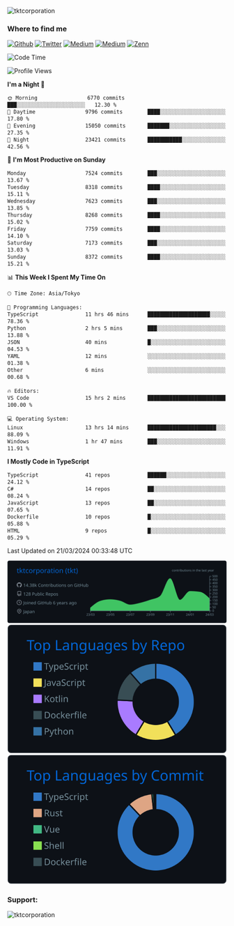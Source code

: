 <p align="left"> <img src="https://komarev.com/ghpvc/?username=tktcorporation&label=Profile%20views&color=0e75b6&style=flat" alt="tktcorporation" /> </p>

<h3>Where to find me</h3>
<p>
<a href="https://github.com/tktcorporation" target="_blank"><img alt="Github" src="https://img.shields.io/badge/GitHub-%2312100E.svg?&style=for-the-badge&logo=Github&logoColor=white" /></a>
<a href="https://twitter.com/tktcorporation" target="_blank"><img alt="Twitter" src="https://img.shields.io/badge/twitter-%231DA1F2.svg?&style=for-the-badge&logo=twitter&logoColor=white" /></a>
<a href="https://www.linkedin.com/in/tktcorporation" target="_blank"><img alt="Medium" src="https://img.shields.io/badge/linkdin-0a66c2.svg?&style=for-the-badge&logo=linkedin&logoColor=white" /></a>
<a href="https://qiita.com/tktcorporation" target="_blank"><img alt="Medium" src="https://img.shields.io/badge/qiita-55C500.svg?&style=for-the-badge&logo=qiita&logoColor=white" /></a>
<a href="https://zenn.dev/tktcorporation" target="_blank"><img alt="Zenn" src="https://img.shields.io/badge/Zenn-3EA8FF.svg?&style=for-the-badge&logo=Zenn&logoColor=white" /></a>
</p>
  
<!--START_SECTION:waka-->
![Code Time](http://img.shields.io/badge/Code%20Time-1%2C449%20hrs%204%20mins-blue)

![Profile Views](http://img.shields.io/badge/Profile%20Views-6-blue)

**I'm a Night 🦉** 

```text
🌞 Morning                6770 commits        ███░░░░░░░░░░░░░░░░░░░░░░   12.30 % 
🌆 Daytime                9796 commits        ████░░░░░░░░░░░░░░░░░░░░░   17.80 % 
🌃 Evening                15050 commits       ███████░░░░░░░░░░░░░░░░░░   27.35 % 
🌙 Night                  23421 commits       ███████████░░░░░░░░░░░░░░   42.56 % 
```
📅 **I'm Most Productive on Sunday** 

```text
Monday                   7524 commits        ███░░░░░░░░░░░░░░░░░░░░░░   13.67 % 
Tuesday                  8318 commits        ████░░░░░░░░░░░░░░░░░░░░░   15.11 % 
Wednesday                7623 commits        ███░░░░░░░░░░░░░░░░░░░░░░   13.85 % 
Thursday                 8268 commits        ████░░░░░░░░░░░░░░░░░░░░░   15.02 % 
Friday                   7759 commits        ████░░░░░░░░░░░░░░░░░░░░░   14.10 % 
Saturday                 7173 commits        ███░░░░░░░░░░░░░░░░░░░░░░   13.03 % 
Sunday                   8372 commits        ████░░░░░░░░░░░░░░░░░░░░░   15.21 % 
```


📊 **This Week I Spent My Time On** 

```text
🕑︎ Time Zone: Asia/Tokyo

💬 Programming Languages: 
TypeScript               11 hrs 46 mins      ████████████████████░░░░░   78.36 % 
Python                   2 hrs 5 mins        ███░░░░░░░░░░░░░░░░░░░░░░   13.88 % 
JSON                     40 mins             █░░░░░░░░░░░░░░░░░░░░░░░░   04.53 % 
YAML                     12 mins             ░░░░░░░░░░░░░░░░░░░░░░░░░   01.38 % 
Other                    6 mins              ░░░░░░░░░░░░░░░░░░░░░░░░░   00.68 % 

🔥 Editors: 
VS Code                  15 hrs 2 mins       █████████████████████████   100.00 % 

💻 Operating System: 
Linux                    13 hrs 14 mins      ██████████████████████░░░   88.09 % 
Windows                  1 hr 47 mins        ███░░░░░░░░░░░░░░░░░░░░░░   11.91 % 
```

**I Mostly Code in TypeScript** 

```text
TypeScript               41 repos            ██████░░░░░░░░░░░░░░░░░░░   24.12 % 
C#                       14 repos            ██░░░░░░░░░░░░░░░░░░░░░░░   08.24 % 
JavaScript               13 repos            ██░░░░░░░░░░░░░░░░░░░░░░░   07.65 % 
Dockerfile               10 repos            █░░░░░░░░░░░░░░░░░░░░░░░░   05.88 % 
HTML                     9 repos             █░░░░░░░░░░░░░░░░░░░░░░░░   05.29 % 
```




 Last Updated on 21/03/2024 00:33:48 UTC
<!--END_SECTION:waka-->

[![](https://raw.githubusercontent.com/tktcorporation/tktcorporation/master/profile-summary-card-output/github_dark/0-profile-details.svg)](https://github.com/vn7n24fzkq/github-profile-summary-cards)
[![](https://raw.githubusercontent.com/tktcorporation/tktcorporation/master/profile-summary-card-output/github_dark/1-repos-per-language.svg)](https://github.com/vn7n24fzkq/github-profile-summary-cards) [![](https://raw.githubusercontent.com/tktcorporation/tktcorporation/master/profile-summary-card-output/github_dark/2-most-commit-language.svg)](https://github.com/vn7n24fzkq/github-profile-summary-cards)

<h3 align="left">Support:</h3>
<p><a href="https://www.buymeacoffee.com/tktcorporation"> <img align="left" src="https://cdn.buymeacoffee.com/buttons/v2/default-yellow.png" height="50" width="210" alt="tktcorporation" /></a></p><br><br>
